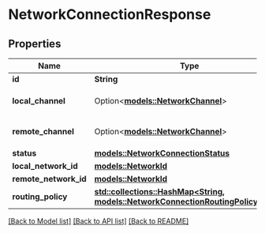 # NetworkConnectionResponse

## Properties

Name | Type | Description | Notes
------------ | ------------- | ------------- | -------------
**id** | **String** |  | 
**local_channel** | Option<[**models::NetworkChannel**](NetworkChannel.md)> | Deprecated - Replaced by `localNetworkId` | [optional]
**remote_channel** | Option<[**models::NetworkChannel**](NetworkChannel.md)> | Deprecated - Replaced by `remoteNetworkId` | [optional]
**status** | [**models::NetworkConnectionStatus**](NetworkConnectionStatus.md) |  | 
**local_network_id** | [**models::NetworkId**](NetworkId.md) |  | 
**remote_network_id** | [**models::NetworkId**](NetworkId.md) |  | 
**routing_policy** | [**std::collections::HashMap<String, models::NetworkConnectionRoutingPolicyValue>**](NetworkConnectionRoutingPolicy_value.md) |  | 

[[Back to Model list]](../README.md#documentation-for-models) [[Back to API list]](../README.md#documentation-for-api-endpoints) [[Back to README]](../README.md)



